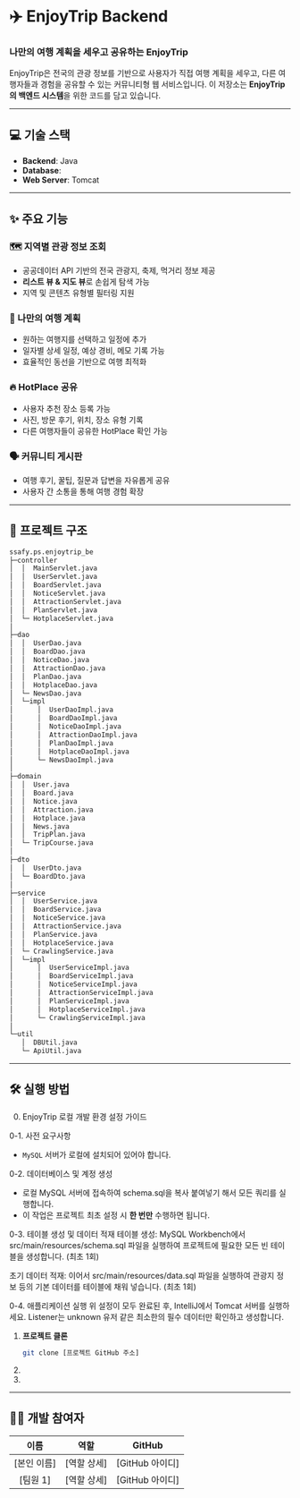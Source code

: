 # ✈️ EnjoyTrip Backend

### 나만의 여행 계획을 세우고 공유하는 **EnjoyTrip**

EnjoyTrip은 전국의 관광 정보를 기반으로 사용자가 직접 여행 계획을 세우고, 다른 여행자들과 경험을 공유할 수 있는 커뮤니티형 웹 서비스입니다. 이 저장소는 **EnjoyTrip의 백엔드 시스템**을 위한 코드를 담고 있습니다.

---

## 💻 기술 스택

- **Backend**: Java
- **Database**: 
- **Web Server**: Tomcat

---

## ✨ 주요 기능

### 🗺️ 지역별 관광 정보 조회
- 공공데이터 API 기반의 전국 관광지, 축제, 먹거리 정보 제공  
- **리스트 뷰 & 지도 뷰**로 손쉽게 탐색 가능  
- 지역 및 콘텐츠 유형별 필터링 지원  


### 📅 나만의 여행 계획
- 원하는 여행지를 선택하고 일정에 추가  
- 일자별 상세 일정, 예상 경비, 메모 기록 가능  
- 효율적인 동선을 기반으로 여행 최적화  


### 🔥 HotPlace 공유
- 사용자 추천 장소 등록 가능  
- 사진, 방문 후기, 위치, 장소 유형 기록  
- 다른 여행자들이 공유한 HotPlace 확인 가능  


### 🗣️ 커뮤니티 게시판
- 여행 후기, 꿀팁, 질문과 답변을 자유롭게 공유  
- 사용자 간 소통을 통해 여행 경험 확장  

---

## 📂 프로젝트 구조

```bash
ssafy.ps.enjoytrip_be
├─controller
│  │  MainServlet.java
│  │  UserServlet.java
│  │  BoardServlet.java
│  │  NoticeServlet.java
│  │  AttractionServlet.java
│  │  PlanServlet.java
│  └─ HotplaceServlet.java
│
├─dao
│  │  UserDao.java
│  │  BoardDao.java
│  │  NoticeDao.java
│  │  AttractionDao.java
│  │  PlanDao.java
│  │  HotplaceDao.java
│  └─ NewsDao.java
│  └─impl
│      │  UserDaoImpl.java
│      │  BoardDaoImpl.java
│      │  NoticeDaoImpl.java
│      │  AttractionDaoImpl.java
│      │  PlanDaoImpl.java
│      │  HotplaceDaoImpl.java
│      └─ NewsDaoImpl.java
│
├─domain
│  │  User.java
│  │  Board.java
│  │  Notice.java
│  │  Attraction.java
│  │  Hotplace.java
│  │  News.java
│  │  TripPlan.java
│  └─ TripCourse.java
│
├─dto
│  │  UserDto.java
│  └─ BoardDto.java
│
├─service
│  │  UserService.java
│  │  BoardService.java
│  │  NoticeService.java
│  │  AttractionService.java
│  │  PlanService.java
│  │  HotplaceService.java
│  └─ CrawlingService.java
│  └─impl
│      │  UserServiceImpl.java
│      │  BoardServiceImpl.java
│      │  NoticeServiceImpl.java
│      │  AttractionServiceImpl.java
│      │  PlanServiceImpl.java
│      │  HotplaceServiceImpl.java
│      └─ CrawlingServiceImpl.java
│
└─util
   │  DBUtil.java
   └─ ApiUtil.java

```

---

## 🛠️ 실행 방법

0. EnjoyTrip 로컬 개발 환경 설정 가이드

0-1. 사전 요구사항
- `MySQL` 서버가 로컬에 설치되어 있어야 합니다.

0-2. 데이터베이스 및 계정 생성
- 로컬 MySQL 서버에 접속하여 schema.sql을 복사 붙여넣기 해서 모든 쿼리를 실행합니다.
- 이 작업은 프로젝트 최초 설정 시 **한 번만** 수행하면 됩니다.

0-3. 테이블 생성 및 데이터 적재
테이블 생성: MySQL Workbench에서 src/main/resources/schema.sql 파일을 실행하여 프로젝트에 필요한 모든 빈 테이블을 생성합니다. (최초 1회)

초기 데이터 적재: 이어서 src/main/resources/data.sql 파일을 실행하여 관광지 정보 등의 기본 데이터를 테이블에 채워 넣습니다. (최초 1회)

0-4. 애플리케이션 실행
위 설정이 모두 완료된 후, IntelliJ에서 Tomcat 서버를 실행하세요. Listener는 unknown 유저 같은 최소한의 필수 데이터만 확인하고 생성합니다.

1.  **프로젝트 클론**
    ```bash
    git clone [프로젝트 GitHub 주소]
    ```

2. 


3. 


---

## 🧑‍💻 개발 참여자

| 이름 | 역할 | GitHub |
| :---: | :---: | :---: |
| [본인 이름] | [역할 상세] | [GitHub 아이디] |
| [팀원 1] | [역할 상세] | [GitHub 아이디] |
